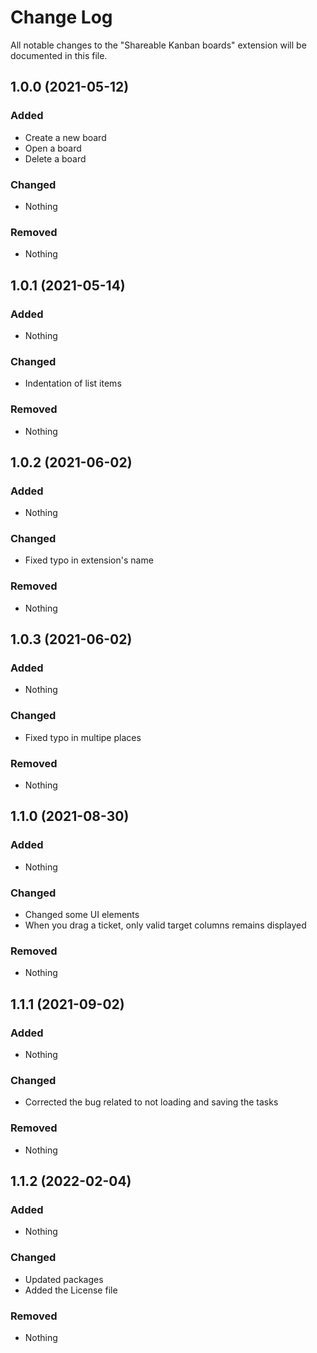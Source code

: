 # Change Log

All notable changes to the "Shareable Kanban boards" extension will be documented in this file.

## 1.0.0 (2021-05-12)

### Added

- Create a new board
- Open a board
- Delete a board

### Changed

- Nothing

### Removed

- Nothing

## 1.0.1 (2021-05-14)

### Added

- Nothing

### Changed

- Indentation of list items

### Removed

- Nothing

## 1.0.2 (2021-06-02)

### Added

- Nothing

### Changed

- Fixed typo in extension's name

### Removed

- Nothing

## 1.0.3 (2021-06-02)

### Added

- Nothing

### Changed

- Fixed typo in multipe places

### Removed

- Nothing

## 1.1.0 (2021-08-30)

### Added

- Nothing

### Changed

- Changed some UI elements
- When you drag a ticket, only valid target columns remains displayed

### Removed

- Nothing

## 1.1.1 (2021-09-02)

### Added

- Nothing

### Changed

- Corrected the bug related to not loading and saving the tasks

### Removed

- Nothing

## 1.1.2 (2022-02-04)

### Added

- Nothing

### Changed

- Updated packages
- Added the License file

### Removed

- Nothing
